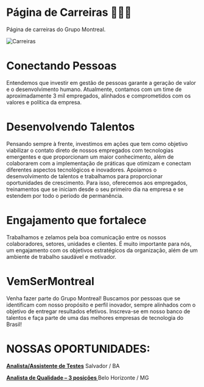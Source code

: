 # Página de Carreiras 👨🏽‍💻
Página de carreiras do Grupo Montreal.

![Carreiras](/images/CARREIRAS%20I.jpg)

# **Conectando Pessoas**
Entendemos que investir em gestão de pessoas garante a geração de valor e o desenvolvimento humano. Atualmente, contamos com um time de aproximadamente 3 mil empregados, alinhados e comprometidos com os valores e política da empresa.

# **Desenvolvendo Talentos**
Pensando sempre à frente, investimos em ações que tem como objetivo viabilizar o contato direto de nossos empregados com tecnologias emergentes e que proporcionam um maior conhecimento, além de colaborarem com a implementação de práticas que otimizam e conectam diferentes aspectos tecnológicos e inovadores.
Apoiamos o desenvolvimento de talentos e trabalhamos para proporcionar oportunidades de crescimento. Para isso, oferecemos aos empregados, treinamentos que se iniciam desde o seu primeiro dia na empresa e se estendem por todo o período de permanência.

# **Engajamento que fortalece**
Trabalhamos e zelamos pela boa comunicação entre os nossos colaboradores, setores, unidades e clientes. É muito importante para nós, um engajamento com os objetivos estratégicos da organização, além de um ambiente de trabalho saudável e motivador.

# **VemSerMontreal**
Venha fazer parte do Grupo Montreal! Buscamos por pessoas que se identificam com nosso propósito e perfil inovador, sempre alinhados com o objetivo de entregar resultados efetivos.
Inscreva-se em nosso banco de talentos e faça parte de uma das melhores empresas de tecnologia do Brasil!

# **NOSSAS OPORTUNIDADES:**

**[Analista/Assistente de Testes](https://curriculo.montreal.com.br/RM/Rhu-BancoTalentos/#/RM/Rhu-BancoTalentos/painelVagas/detalhesVaga/questionarios?codColigada=1&codSelecao=185&codVaga=1)** Salvador / BA

**[Analista de Qualidade – 3 posições ](https://curriculo.montreal.com.br/RM/Rhu-BancoTalentos/#/RM/Rhu-BancoTalentos/painelVagas/detalhesVaga/questionarios?codColigada=1&codSelecao=160&codVaga=1)** Belo Horizonte / MG

